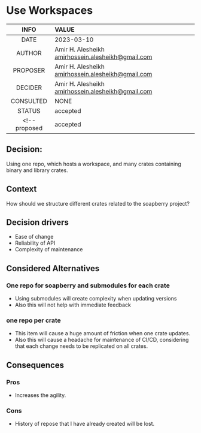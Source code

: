# Use Workspaces

|INFO| VALUE|
|:---:|:---|
| DATE | 2023-03-10|
| AUTHOR | Amir H. Alesheikh <amirhossein.alesheikh@gmail.com>|
| PROPOSER | Amir H. Alesheikh <amirhossein.alesheikh@gmail.com>|
| DECIDER | Amir H. Alesheikh <amirhossein.alesheikh@gmail.com>| 
| CONSULTED |NONE|
| STATUS | accepted|
 <!--proposed | accepted | rejected | superseded by <example.adoc> | deprecated-->

## Decision:

Using one repo, which hosts a workspace,
and many crates containing binary and library crates.

## Context

How should we structure different crates related to the soapberry project?

## Decision drivers

- Ease of change
- Reliability of API
- Complexity of maintenance

## Considered Alternatives

### One repo for soapberry and submodules for each crate

- Using submodules will create complexity when updating versions
- Also this will not help with immediate feedback

### one repo per crate

- This item will cause a huge amount of friction when one crate updates.
- Also this will cause a headache for maintenance of CI/CD, considering that each change needs to be replicated on all crates.



## Consequences

### Pros

- Increases the agility.

### Cons

- History of repose that I have already created will be lost.
